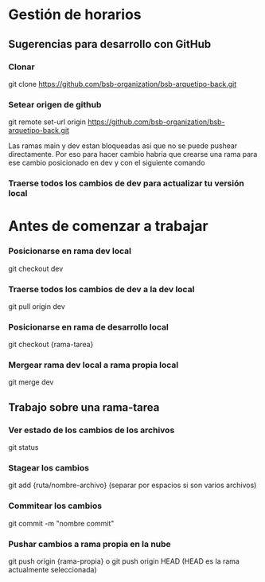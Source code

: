 # Gestión de horarios

## Sugerencias para desarrollo con GitHub
### Clonar
git clone https://github.com/bsb-organization/bsb-arquetipo-back.git

### Setear origen de github
git remote set-url origin https://github.com/bsb-organization/bsb-arquetipo-back.git

Las ramas main y dev estan bloqueadas asi que no se puede pushear directamente.
Por eso para hacer cambio habria que crearse una rama para ese cambio posicionado en dev y con el siguiente comando

### Traerse todos los cambios de dev para actualizar tu versión local
# Antes de comenzar a trabajar
### Posicionarse en rama dev local
git checkout dev

### Traerse todos los cambios de dev a la dev local
git pull origin dev

### Posicionarse en rama de desarrollo local
git checkout {rama-tarea}

### Mergear rama dev local a rama propia local
git merge dev

## Trabajo sobre una rama-tarea

### Ver estado de los cambios de los archivos
git status

### Stagear los cambios
git add {ruta/nombre-archivo} (separar por espacios si son varios archivos)

### Commitear los cambios
git commit -m "nombre commit"

### Pushar cambios a rama propia en la nube
git push origin {rama-propia} 
o 
git push origin HEAD (HEAD es la rama actualmente seleccionada)

